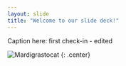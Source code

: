 ```yaml
---
layout: slide
title: "Welcome to our slide deck!"
---
```


Caption here: first check-in - edited

![Mardigrastocat](https://octodex.github.com/images/Mardigrastocat.png)
{: .center}
